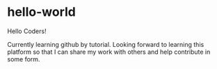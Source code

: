 # hello-world

Hello Coders!

Currently learning github by tutorial. Looking forward to learning this platform so that I can share my work with others and help contribute in some form.

